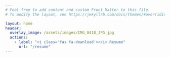 ```yaml
---
# Feel free to add content and custom Front Matter to this file.
# To modify the layout, see https://jekyllrb.com/docs/themes/#overriding-theme-defaults

layout: home
header:
  overlay_image: /assets/images/IMG_0418_JPG.jpg
  actions:
    - label: "<i class='fas fa-download'></i> Resume"
      url: "/resume"
---
```

